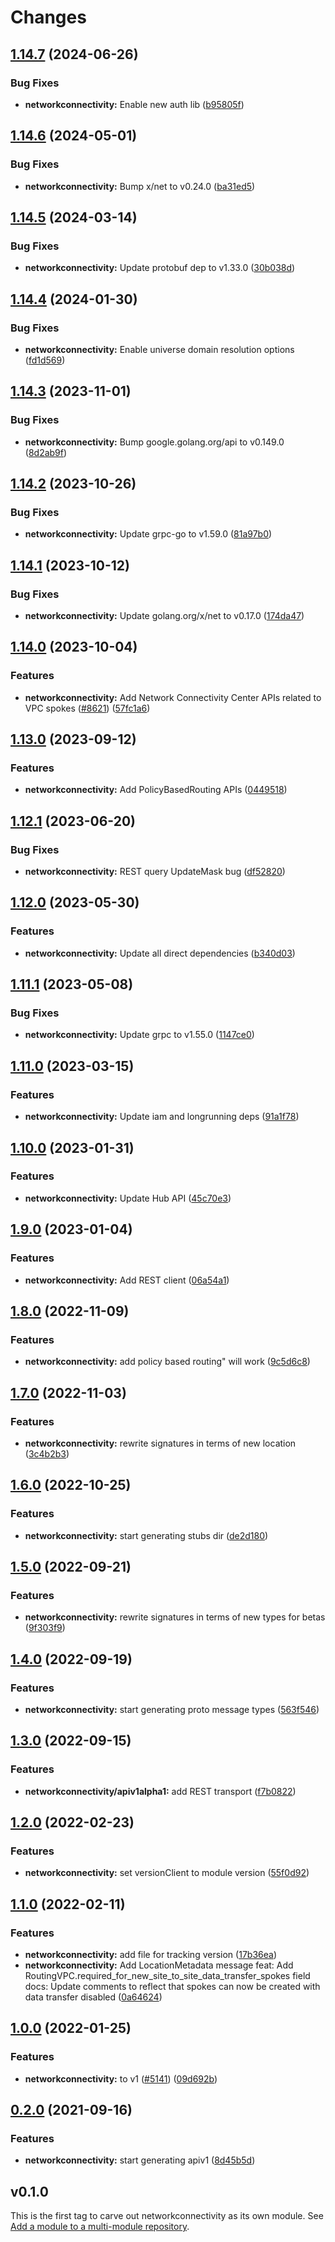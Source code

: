 # Changes

## [1.14.7](https://github.com/googleapis/google-cloud-go/compare/networkconnectivity/v1.14.6...networkconnectivity/v1.14.7) (2024-06-26)


### Bug Fixes

* **networkconnectivity:** Enable new auth lib ([b95805f](https://github.com/googleapis/google-cloud-go/commit/b95805f4c87d3e8d10ea23bd7a2d68d7a4157568))

## [1.14.6](https://github.com/googleapis/google-cloud-go/compare/networkconnectivity/v1.14.5...networkconnectivity/v1.14.6) (2024-05-01)


### Bug Fixes

* **networkconnectivity:** Bump x/net to v0.24.0 ([ba31ed5](https://github.com/googleapis/google-cloud-go/commit/ba31ed5fda2c9664f2e1cf972469295e63deb5b4))

## [1.14.5](https://github.com/googleapis/google-cloud-go/compare/networkconnectivity/v1.14.4...networkconnectivity/v1.14.5) (2024-03-14)


### Bug Fixes

* **networkconnectivity:** Update protobuf dep to v1.33.0 ([30b038d](https://github.com/googleapis/google-cloud-go/commit/30b038d8cac0b8cd5dd4761c87f3f298760dd33a))

## [1.14.4](https://github.com/googleapis/google-cloud-go/compare/networkconnectivity/v1.14.3...networkconnectivity/v1.14.4) (2024-01-30)


### Bug Fixes

* **networkconnectivity:** Enable universe domain resolution options ([fd1d569](https://github.com/googleapis/google-cloud-go/commit/fd1d56930fa8a747be35a224611f4797b8aeb698))

## [1.14.3](https://github.com/googleapis/google-cloud-go/compare/networkconnectivity/v1.14.2...networkconnectivity/v1.14.3) (2023-11-01)


### Bug Fixes

* **networkconnectivity:** Bump google.golang.org/api to v0.149.0 ([8d2ab9f](https://github.com/googleapis/google-cloud-go/commit/8d2ab9f320a86c1c0fab90513fc05861561d0880))

## [1.14.2](https://github.com/googleapis/google-cloud-go/compare/networkconnectivity/v1.14.1...networkconnectivity/v1.14.2) (2023-10-26)


### Bug Fixes

* **networkconnectivity:** Update grpc-go to v1.59.0 ([81a97b0](https://github.com/googleapis/google-cloud-go/commit/81a97b06cb28b25432e4ece595c55a9857e960b7))

## [1.14.1](https://github.com/googleapis/google-cloud-go/compare/networkconnectivity/v1.14.0...networkconnectivity/v1.14.1) (2023-10-12)


### Bug Fixes

* **networkconnectivity:** Update golang.org/x/net to v0.17.0 ([174da47](https://github.com/googleapis/google-cloud-go/commit/174da47254fefb12921bbfc65b7829a453af6f5d))

## [1.14.0](https://github.com/googleapis/google-cloud-go/compare/networkconnectivity/v1.13.0...networkconnectivity/v1.14.0) (2023-10-04)


### Features

* **networkconnectivity:** Add Network Connectivity Center APIs related to VPC spokes ([#8621](https://github.com/googleapis/google-cloud-go/issues/8621)) ([57fc1a6](https://github.com/googleapis/google-cloud-go/commit/57fc1a6de326456eb68ef25f7a305df6636ed386))

## [1.13.0](https://github.com/googleapis/google-cloud-go/compare/networkconnectivity/v1.12.1...networkconnectivity/v1.13.0) (2023-09-12)


### Features

* **networkconnectivity:** Add PolicyBasedRouting APIs ([0449518](https://github.com/googleapis/google-cloud-go/commit/0449518f8396cc0280c0f3303c103edcee34016b))

## [1.12.1](https://github.com/googleapis/google-cloud-go/compare/networkconnectivity/v1.12.0...networkconnectivity/v1.12.1) (2023-06-20)


### Bug Fixes

* **networkconnectivity:** REST query UpdateMask bug ([df52820](https://github.com/googleapis/google-cloud-go/commit/df52820b0e7721954809a8aa8700b93c5662dc9b))

## [1.12.0](https://github.com/googleapis/google-cloud-go/compare/networkconnectivity/v1.11.1...networkconnectivity/v1.12.0) (2023-05-30)


### Features

* **networkconnectivity:** Update all direct dependencies ([b340d03](https://github.com/googleapis/google-cloud-go/commit/b340d030f2b52a4ce48846ce63984b28583abde6))

## [1.11.1](https://github.com/googleapis/google-cloud-go/compare/networkconnectivity/v1.11.0...networkconnectivity/v1.11.1) (2023-05-08)


### Bug Fixes

* **networkconnectivity:** Update grpc to v1.55.0 ([1147ce0](https://github.com/googleapis/google-cloud-go/commit/1147ce02a990276ca4f8ab7a1ab65c14da4450ef))

## [1.11.0](https://github.com/googleapis/google-cloud-go/compare/networkconnectivity/v1.10.0...networkconnectivity/v1.11.0) (2023-03-15)


### Features

* **networkconnectivity:** Update iam and longrunning deps ([91a1f78](https://github.com/googleapis/google-cloud-go/commit/91a1f784a109da70f63b96414bba8a9b4254cddd))

## [1.10.0](https://github.com/googleapis/google-cloud-go/compare/networkconnectivity/v1.9.0...networkconnectivity/v1.10.0) (2023-01-31)


### Features

* **networkconnectivity:** Update Hub API ([45c70e3](https://github.com/googleapis/google-cloud-go/commit/45c70e31e12ae5bb9ad9644648eb154ff5c033df))

## [1.9.0](https://github.com/googleapis/google-cloud-go/compare/networkconnectivity/v1.8.0...networkconnectivity/v1.9.0) (2023-01-04)


### Features

* **networkconnectivity:** Add REST client ([06a54a1](https://github.com/googleapis/google-cloud-go/commit/06a54a16a5866cce966547c51e203b9e09a25bc0))

## [1.8.0](https://github.com/googleapis/google-cloud-go/compare/networkconnectivity/v1.7.0...networkconnectivity/v1.8.0) (2022-11-09)


### Features

* **networkconnectivity:** add policy based routing" will work ([9c5d6c8](https://github.com/googleapis/google-cloud-go/commit/9c5d6c857b9deece4663d37fc6c834fd758b98ca))

## [1.7.0](https://github.com/googleapis/google-cloud-go/compare/networkconnectivity/v1.6.0...networkconnectivity/v1.7.0) (2022-11-03)


### Features

* **networkconnectivity:** rewrite signatures in terms of new location ([3c4b2b3](https://github.com/googleapis/google-cloud-go/commit/3c4b2b34565795537aac1661e6af2442437e34ad))

## [1.6.0](https://github.com/googleapis/google-cloud-go/compare/networkconnectivity/v1.5.0...networkconnectivity/v1.6.0) (2022-10-25)


### Features

* **networkconnectivity:** start generating stubs dir ([de2d180](https://github.com/googleapis/google-cloud-go/commit/de2d18066dc613b72f6f8db93ca60146dabcfdcc))

## [1.5.0](https://github.com/googleapis/google-cloud-go/compare/networkconnectivity/v1.4.0...networkconnectivity/v1.5.0) (2022-09-21)


### Features

* **networkconnectivity:** rewrite signatures in terms of new types for betas ([9f303f9](https://github.com/googleapis/google-cloud-go/commit/9f303f9efc2e919a9a6bd828f3cdb1fcb3b8b390))

## [1.4.0](https://github.com/googleapis/google-cloud-go/compare/networkconnectivity/v1.3.0...networkconnectivity/v1.4.0) (2022-09-19)


### Features

* **networkconnectivity:** start generating proto message types ([563f546](https://github.com/googleapis/google-cloud-go/commit/563f546262e68102644db64134d1071fc8caa383))

## [1.3.0](https://github.com/googleapis/google-cloud-go/compare/networkconnectivity/v1.2.0...networkconnectivity/v1.3.0) (2022-09-15)


### Features

* **networkconnectivity/apiv1alpha1:** add REST transport ([f7b0822](https://github.com/googleapis/google-cloud-go/commit/f7b082212b1e46ff2f4126b52d49618785c2e8ca))

## [1.2.0](https://github.com/googleapis/google-cloud-go/compare/networkconnectivity/v1.1.0...networkconnectivity/v1.2.0) (2022-02-23)


### Features

* **networkconnectivity:** set versionClient to module version ([55f0d92](https://github.com/googleapis/google-cloud-go/commit/55f0d92bf112f14b024b4ab0076c9875a17423c9))

## [1.1.0](https://github.com/googleapis/google-cloud-go/compare/networkconnectivity/v1.0.0...networkconnectivity/v1.1.0) (2022-02-11)


### Features

* **networkconnectivity:** add file for tracking version ([17b36ea](https://github.com/googleapis/google-cloud-go/commit/17b36ead42a96b1a01105122074e65164357519e))
* **networkconnectivity:** Add LocationMetadata message feat: Add RoutingVPC.required_for_new_site_to_site_data_transfer_spokes field docs: Update comments to reflect that spokes can now be created with data transfer disabled ([0a64624](https://github.com/googleapis/google-cloud-go/commit/0a646248a89b50d19d30f1b19bbe9d27c7d8caf5))

## [1.0.0](https://www.github.com/googleapis/google-cloud-go/compare/networkconnectivity/v0.2.0...networkconnectivity/v1.0.0) (2022-01-25)


### Features

* **networkconnectivity:** to v1 ([#5141](https://www.github.com/googleapis/google-cloud-go/issues/5141)) ([09d692b](https://www.github.com/googleapis/google-cloud-go/commit/09d692bf0f30f6d0aa282e2ad9bc6923f51c31fa))

## [0.2.0](https://www.github.com/googleapis/google-cloud-go/compare/networkconnectivity/v0.1.0...networkconnectivity/v0.2.0) (2021-09-16)

### Features

* **networkconnectivity:** start generating apiv1 ([8d45b5d](https://www.github.com/googleapis/google-cloud-go/commit/8d45b5d802b5da2e82f9f8fbe00c01b0c54a6b33))

## v0.1.0

This is the first tag to carve out networkconnectivity as its own module. See
[Add a module to a multi-module repository](https://github.com/golang/go/wiki/Modules#is-it-possible-to-add-a-module-to-a-multi-module-repository).
